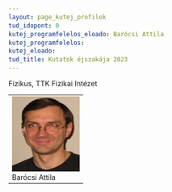 ```yaml
---
layout: page_kutej_profilok
tud_idopont: 0
kutej_programfelelos_eloado: Barócsi Attila
kutej_programfelelos: 
kutej_eloado:
tud_title: Kutatók éjszakája 2023
---
```


Fizikus, TTK Fizikai Intézet


 <table class="picture">
<tr>
<td>

<div class="gallery">
    <img src="images/barocsi_attila.jpg" max-width="250" max-height="200">
  <div class="desc">Barócsi Attila</div>
</div>

</td>
</tr>
</table>
